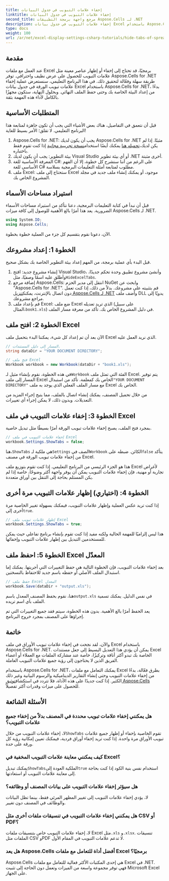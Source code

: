 ```yaml
---
title: إخفاء علامات التبويب في جدول البيانات
linktitle: إخفاء علامات التبويب في جدول البيانات
second_title: مرجع واجهة برمجة التطبيقات Aspose.Cells لـ .NET
description: إخفاء علامات التبويب في جدول بيانات Excel باستخدام Aspose.Cells لـ .NET. تعرف على كيفية إخفاء علامات تبويب الأوراق وإظهارها برمجيًا في بضع خطوات بسيطة.
type: docs
weight: 100
url: /ar/net/excel-display-settings-csharp-tutorials/hide-tabs-of-spreadsheet/
---
```

## مقدمة

عند العمل مع ملفات Excel برمجيًا، قد تحتاج إلى إخفاء أو إظهار عناصر معينة مثل علامات التبويب للحصول على عرض نظيف واحترافي. توفر Aspose.Cells for .NET طريقة سهلة وفعّالة لتحقيق ذلك. في هذا البرنامج التعليمي، سنستعرض عملية إخفاء علامات تبويب الورقة في جدول بيانات Excel باستخدام Aspose.Cells for .NET، بدءًا من إعداد البيئة الخاصة بك وحتى حفظ الملف النهائي. وبحلول النهاية، ستكون مجهزًا بالكامل لأداء هذه المهمة بثقة.

## المتطلبات الأساسية

قبل أن نتعمق في التفاصيل، هناك بعض الأشياء التي يجب أن تكون جاهزة لمتابعة هذا البرنامج التعليمي. لا تقلق؛ الأمر بسيط للغاية!

1.  Aspose.Cells for .NET: يجب أن يكون لديك Aspose.Cells for .NET مثبتًا. إذا لم يكن لديك،[تحميله هنا](https://releases.aspose.com/cells/net/) يمكنك أيضًا استخدام[نسخة تجريبية مجانية](https://releases.aspose.com/) إذا كنت تقوم فقط باختباره.
2. بيئة التطوير: يجب أن يكون لديك Visual Studio أو أي بيئة تطوير .NET أخرى مثبتة.
3. المعرفة الأساسية للغة C#: على الرغم من أننا سنشرح كل خطوة، إلا أن الفهم الأساسي للغة C# مطلوب لمتابعة أمثلة التعليمات البرمجية بسلاسة.
4. ملف Excel: ستحتاج إلى ملف Excel موجود، أو يمكنك إنشاء ملف جديد في مجلد المشروع الخاص بك.

## استيراد مساحات الأسماء

قبل أن نبدأ في كتابة التعليمات البرمجية، دعنا نتأكد من استيراد مساحات الأسماء الضرورية. يعد هذا أمرًا بالغ الأهمية للوصول إلى كافة ميزات Aspose.Cells لـ .NET.

```csharp
using System.IO;
using Aspose.Cells;
```

الآن، دعونا نقوم بتقسيم كل جزء من العملية خطوة بخطوة.

## الخطوة 1: إعداد مشروعك

قبل البدء بأي عملية برمجة، من المهم إعداد بيئة التطوير الخاصة بك بشكل صحيح.

1.  إنشاء مشروع جديد: افتح Visual Studio، وأنشئ مشروع تطبيق وحدة تحكم جديدًا، وأطلق عليه اسمًا وصفيًا، مثل`HideExcelTabs`.
2. إضافة مرجع Aspose.Cells: انتقل إلى مدير الحزم NuGet وابحث عن "Aspose.Cells for .NET". قم بتثبيته على مشروعك.
 بدلاً من ذلك، إذا كنت تعمل دون اتصال بالإنترنت، يمكنك[تنزيل Aspose.Cells لـ .NET](https://releases.aspose.com/cells/net/) وأضف ملف DLL يدويًا إلى مراجع مشروعك.
3. قم بإعداد ملف Excel: ضع ملف Excel الذي تريد تعديله (على سبيل المثال،`book1.xls`) في دليل المشروع الخاص بك. تأكد من معرفة مسار الملف.

## الخطوة 2: افتح ملف Excel

الآن بعد أن تم إعداد كل شيء، يمكننا البدء بتحميل ملف Excel الذي نريد العمل عليه.

```csharp
// المسار إلى دليل المستندات.
string dataDir = "YOUR DOCUMENT DIRECTORY";

// فتح ملف Excel
Workbook workbook = new Workbook(dataDir + "book1.xls");
```

 في هذه الخطوة، نقوم بإنشاء مثيل لـ`Workbook` الفئة التي تمثل ملف Excel. يتم توفير المسار إلى ملف Excel الخاص بك كمعلمة. تأكد من استبدال`"YOUR DOCUMENT DIRECTORY"` مع مسار الملف الفعلي الذي يوجد به ملف Excel الخاص بك.

من خلال تحميل المصنف، يمكنك إنشاء اتصال بالملف، مما يتيح إجراء المزيد من التعديلات. وبدون ذلك، لا يمكن إجراء أي تغييرات.

## الخطوة 3: إخفاء علامات التبويب في ملف Excel

بمجرد فتح الملف، يصبح إخفاء علامات تبويب الورقة أمرًا بسيطًا مثل تبديل خاصية.

```csharp
// إخفاء علامات التبويب في ملف Excel
workbook.Settings.ShowTabs = false;
```

 هنا،`ShowTabs` هي ملكية لـ`Settings` الصف في`Workbook` الكائن. ضبطه على`false` يتأكد من إخفاء علامات تبويب الورقة في مصنف Excel.

هذا هو الجزء الرئيسي من البرنامج التعليمي. إذا كنت تقوم بتوزيع ملف Excel لأغراض تجارية أو مهنية، فإن إخفاء علامات التبويب يمكن أن يوفر واجهة أكثر وضوحًا، خاصة إذا لم يكن المستلم بحاجة إلى التنقل بين أوراق متعددة.

## الخطوة 4: (اختياري) إظهار علامات التبويب مرة أخرى

 إذا كنت تريد عكس العملية وإظهار علامات التبويب، فيمكنك بسهولة تغيير الخاصية مرة أخرى إلى`true`.

```csharp
// إظهار علامات تبويب ملف Excel
workbook.Settings.ShowTabs = true;
```

هذا ليس إلزاميًا للمهمة الحالية ولكنه مفيد إذا كنت تقوم بإنشاء برنامج تفاعلي حيث يمكن للمستخدمين التبديل بين إظهار علامات التبويب وإخفائها.

## الخطوة 5: احفظ ملف Excel المعدّل

بعد إخفاء علامات التبويب، فإن الخطوة التالية هي حفظ التغييرات التي أجريتها. يمكنك إما استبدال الملف الأصلي أو حفظه باسم جديد للاحتفاظ بالنسختين.

```csharp
// حفظ ملف Excel المعدل
workbook.Save(dataDir + "output.xls");
```

 هنا، نقوم بحفظ المصنف المعدل باسم`output.xls` في نفس الدليل. يمكنك تسمية الملف بأي اسم تريده.

يعد الحفظ أمرًا بالغ الأهمية. بدون هذه الخطوة، سيتم فقد جميع التغييرات التي تم إجراؤها على المصنف بمجرد خروج البرنامج.

## خاتمة

والآن، لقد نجحت في إخفاء علامات تبويب الأوراق في ملف Excel باستخدام Aspose.Cells for .NET. يمكن أن يؤدي هذا التعديل البسيط إلى جعل مستندات Excel الخاصة بك تبدو أكثر أناقة وتركيزًا، خاصة عند مشاركة الملفات مع العملاء أو أعضاء الفريق الذين لا يحتاجون إلى رؤية جميع علامات التبويب العاملة.

 باستخدام Aspose.Cells for .NET، يمكنك التعامل مع ملفات Excel بطرق فعّالة، بدءًا من إخفاء علامات التبويب وحتى إنشاء التقارير الديناميكية والرسوم البيانية وغير ذلك الكثير. إذا كنت جديدًا على هذه الأداة، فلا تتردد في استكشاف[توثيق Aspose.Cells](https://reference.aspose.com/cells/net/) للحصول على ميزات وقدرات أكثر تفصيلاً.

## الأسئلة الشائعة

### هل يمكنني إخفاء علامات تبويب محددة في المصنف بدلاً من إخفاء جميع علامات التبويب؟  
 لا، إخفاء علامات التبويب من خلال`ShowTabs` تقوم الخاصية بإخفاء أو إظهار جميع علامات تبويب الأوراق مرة واحدة. إذا كنت تريد إخفاء أوراق فردية، فيمكنك تعيين إمكانية رؤية كل ورقة على حدة.

### كيف يمكنني معاينة علامات التبويب المخفية في Excel؟  
 يمكنك تبديل`ShowTabs`الملكية العودة إلى`true` استخدام نفس بنية الكود إذا كنت بحاجة إلى معاينة علامات التبويب أو استعادتها.

### هل سيؤثر إخفاء علامات التبويب على بيانات المصنف أو وظائفه؟  
لا، يؤدي إخفاء علامات التبويب إلى تغيير المظهر المرئي فقط، بينما تظل البيانات والوظائف في المصنف دون تغيير.

### هل يمكنني إخفاء علامات التبويب في تنسيقات ملفات أخرى مثل CSV أو PDF؟  
 لا، إخفاء علامات التبويب خاص بتنسيقات ملفات Excel مثل`.xls` و`.xlsx`. تنسيقات الملفات مثل CSV وPDF لا تدعم علامات التبويب في المقام الأول.

### هل يعد Aspose.Cells أفضل أداة للتعامل مع ملفات Excel برمجيًا؟  
Aspose.Cells هي إحدى المكتبات الأكثر فعالية للتعامل مع ملفات Excel في .NET. فهي توفر مجموعة واسعة من الميزات وتعمل دون الحاجة إلى تثبيت Microsoft Excel على الجهاز.